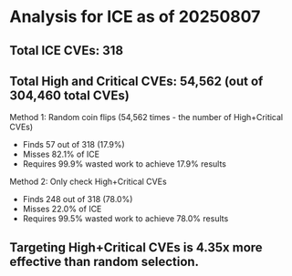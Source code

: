 # Analysis for ICE as of 20250807

## Total ICE CVEs: 318
## Total High and Critical CVEs: 54,562 (out of 304,460 total CVEs)

Method 1: Random coin flips (54,562 times - the number of High+Critical CVEs)
  - Finds 57 out of 318 (17.9%)
  - Misses 82.1% of ICE
  - Requires 99.9% wasted work to achieve 17.9% results

Method 2: Only check High+Critical CVEs
  - Finds 248 out of 318 (78.0%)
  - Misses 22.0% of ICE
  - Requires 99.5% wasted work to achieve 78.0% results

## Targeting High+Critical CVEs is 4.35x more effective than random selection.
